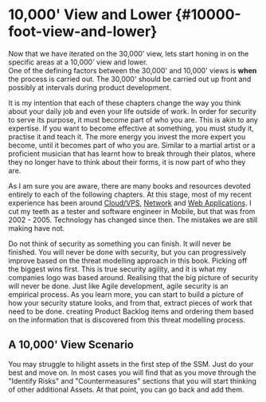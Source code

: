# 10,000' View and Lower {#10000-foot-view-and-lower}

Now that we have iterated on the 30,000' view, lets start honing in on the specific areas at a 10,000' view and lower.  
One of the defining factors between the 30,000' and 10,000' views is **when** the process is carried out. The 30,000' should be carried out up front and possibly at intervals during product development.  

It is my intention that each of these chapters change the way you think about your daily job and even your life outside of work. In order for security to serve its purpose, it must become part of who you are. This is akin to any expertise. If you want to become effective at something, you must study it, practise it and teach it. The more energy you invest the more expert you become, until it becomes part of who you are. Similar to a martial artist or a proficient musician that has learnt how to break through their platos, where they no longer have to think about their forms, it is now part of who they are.

As I am sure you are aware, there are many books and resources devoted entirely to each of the following chapters. At this stage, most of my recent experience has been around [Cloud/VPS](#cloud), [Network](#network) and [Web Applications](#web-applications). I cut my teeth as a tester and software engineer in Mobile, but that was from 2002 - 2005. Technology has changed since then. The mistakes we are still making have not.

Do not think of security as something you can finish. It will never be finished. You will never be done with security, but you can progressively improve based on the threat modelling approach in this book. Picking off the biggest wins first. This is true security agility, and it is what my companies logo was based around. Realising that the big picture of security will never be done. Just like Agile development, agile security is an empirical process. As you learn more, you can start to build a picture of how your security stature looks, and from that, extract pieces of work that need to be done. creating Product Backlog items and ordering them based on the information that is discovered from this threat modelling process.

## A 10,000' View Scenario

You may struggle to hilight assets in the first step of the SSM. Just do your best and move on. In most cases you will find that as you move through the "Identify Risks" and "Countermeasures" sections that you will start thinking of other additional Assets. At that point, you can go back and add them.